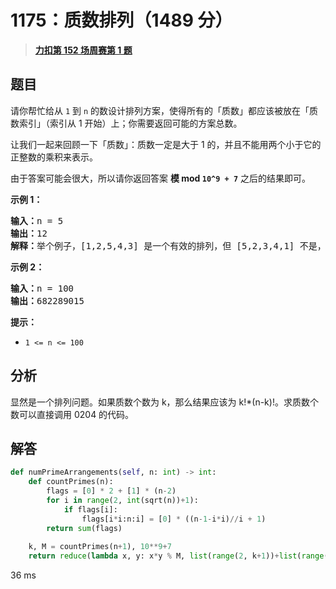 # 1175：质数排列（1489 分）


> <u>**[力扣第 152 场周赛第 1 题](https://leetcode.cn/problems/prime-arrangements/)**</u>

## 题目

<p>请你帮忙给从 <code>1</code> 到 <code>n</code> 的数设计排列方案，使得所有的「质数」都应该被放在「质数索引」（索引从 1 开始）上；你需要返回可能的方案总数。</p>

<p>让我们一起来回顾一下「质数」：质数一定是大于 1 的，并且不能用两个小于它的正整数的乘积来表示。</p>

<p>由于答案可能会很大，所以请你返回答案 <strong>模 mod <code>10^9 + 7</code></strong> 之后的结果即可。</p>



<p><strong>示例 1：</strong></p>

<pre><strong>输入：</strong>n = 5
<strong>输出：</strong>12
<strong>解释：</strong>举个例子，[1,2,5,4,3] 是一个有效的排列，但 [5,2,3,4,1] 不是，因为在第二种情况里质数 5 被错误地放在索引为 1 的位置上。
</pre>

<p><strong>示例 2：</strong></p>

<pre><strong>输入：</strong>n = 100
<strong>输出：</strong>682289015
</pre>



<p><strong>提示：</strong></p>

<ul>
<li><code>1 &lt;= n &lt;= 100</code></li>
</ul>




## 分析

显然是一个排列问题。如果质数个数为 k，那么结果应该为 k!*(n-k)!。求质数个数可以直接调用 0204 的代码。

## 解答


```python
def numPrimeArrangements(self, n: int) -> int:
	def countPrimes(n):
		flags = [0] * 2 + [1] * (n-2)
		for i in range(2, int(sqrt(n))+1):
			if flags[i]:
				flags[i*i:n:i] = [0] * ((n-1-i*i)//i + 1)
		return sum(flags)
	
	k, M = countPrimes(n+1), 10**9+7
	return reduce(lambda x, y: x*y % M, list(range(2, k+1))+list(range(2, n-k+1)), 1)
```

36 ms
